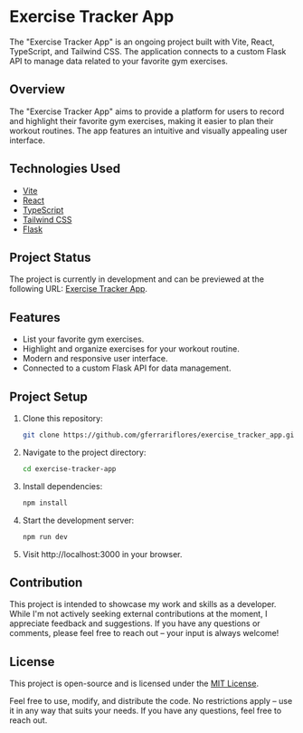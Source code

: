 # Exercise Tracker App

The "Exercise Tracker App" is an ongoing project built with Vite, React, TypeScript, and Tailwind CSS. The application connects to a custom Flask API to manage data related to your favorite gym exercises.

## Overview

The "Exercise Tracker App" aims to provide a platform for users to record and highlight their favorite gym exercises, making it easier to plan their workout routines. The app features an intuitive and visually appealing user interface.

## Technologies Used

- [Vite](https://vitejs.dev/)
- [React](https://reactjs.org/)
- [TypeScript](https://www.typescriptlang.org/)
- [Tailwind CSS](https://tailwindcss.com/)
- [Flask](https://flask.palletsprojects.com/)

## Project Status

The project is currently in development and can be previewed at the following URL: [Exercise Tracker App](https://giovanniferrari.cl/exercise-tracker-app).

## Features

- List your favorite gym exercises.
- Highlight and organize exercises for your workout routine.
- Modern and responsive user interface.
- Connected to a custom Flask API for data management.

## Project Setup

1. Clone this repository:

   ```bash
   git clone https://github.com/gferrariflores/exercise_tracker_app.git

2. Navigate to the project directory:

   ```bash
   cd exercise-tracker-app

3. Install dependencies:
  
   ```bash
   npm install

4. Start the development server:
  
   ```bash
   npm run dev

5. Visit http://localhost:3000 in your browser.

## Contribution

This project is intended to showcase my work and skills as a developer. While I'm not actively seeking external contributions at the moment, I appreciate feedback and suggestions. If you have any questions or comments, please feel free to reach out – your input is always welcome!

## License

This project is open-source and is licensed under the [MIT License](LICENSE).

Feel free to use, modify, and distribute the code. No restrictions apply – use it in any way that suits your needs. If you have any questions, feel free to reach out.
